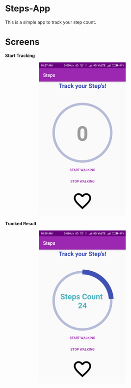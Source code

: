 # Steps-App
This is a simple app to track your step count.

# Screens
**Start Tracking**

<p align="center">
  <img height="500" src="https://github.com/RasikFareed/Steps-App/blob/master/screens/screen_1.png">
</p>

**Tracked Result** 

<p align="center">
  <img height="500" src="https://github.com/RasikFareed/Steps-App/blob/master/screens/screen_2.png">
</p>

